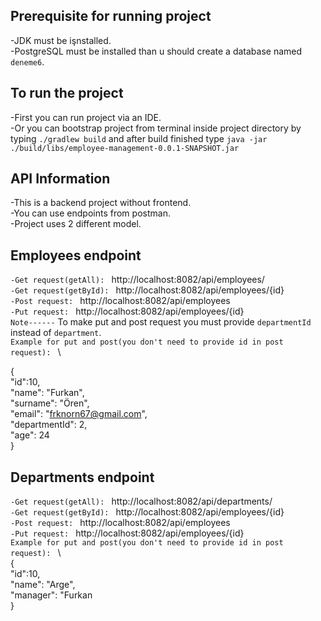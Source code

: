 ## Prerequisite for running project
-JDK must be işnstalled.\
-PostgreSQL must be installed than u should create a database named `deneme6`.

## To run the project 
-First you can run project via an IDE.\
-Or you can bootstrap project from terminal inside project directory by typing `./gradlew build` and after build finished type `java -jar ./build/libs/employee-management-0.0.1-SNAPSHOT.jar`

## API Information
-This is a backend project without frontend.\
-You can use endpoints from postman.\
-Project uses 2 different model.

## Employees endpoint
`-Get request(getAll): ` http://localhost:8082/api/employees/ \
`-Get request(getById): ` http://localhost:8082/api/employees/{id} \
`-Post request: ` http://localhost:8082/api/employees \
`-Put request: ` http://localhost:8082/api/employees/{id} \
`Note------` To make put and post request you must provide `departmentId` instead of `department`.\
`Example for put and post(you don't need to provide id in post request): ` \     

{\
        "id":10, \
        "name": "Furkan",\
        "surname": "Ören",\
        "email": "frknorn67@gmail.com",\
        "departmentId": 2,\
        "age": 24\
}

## Departments endpoint
`-Get request(getAll): ` http://localhost:8082/api/departments/ \
`-Get request(getById): ` http://localhost:8082/api/employees/{id} \
`-Post request: ` http://localhost:8082/api/employees \
`-Put request: ` http://localhost:8082/api/employees/{id} \
`Example for put and post(you don't need to provide id in post request): ` \     
{\
        "id":10, \
        "name": "Arge",\
        "manager": "Furkan \
}

